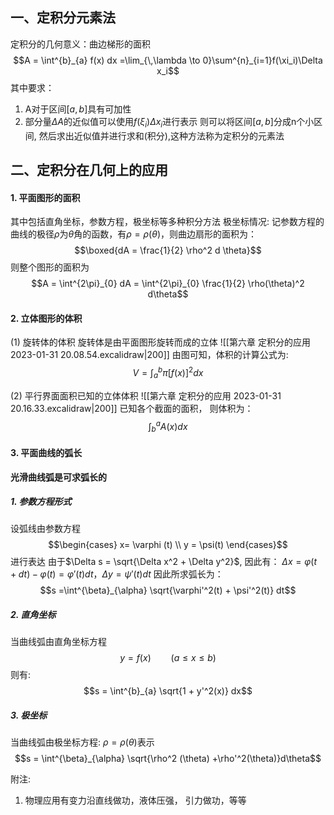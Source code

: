 ## 一、定积分元素法
定积分的几何意义：曲边梯形的面积 
$$A = \int^{b}_{a} f(x) dx =\lim_{\,\lambda \to 0}\sum^{n}_{i=1}f(\xi_i)\Delta x_i$$
其中要求：
1. A对于区间$[a,b]$具有可加性
2. 部分量$\Delta A$的近似值可以使用$f(\xi_i) \Delta x_i$进行表示
则可以将区间$[a,b]$分成n个小区间, 然后求出近似值并进行求和(积分),这种方法称为定积分的元素法
## 二、定积分在几何上的应用
#### 1. 平面图形的面积
其中包括直角坐标，参数方程，极坐标等多种积分方法
极坐标情况: 
记参数方程的曲线的极径$\rho$为$\theta$角的函数，有$\rho =\rho(\theta)$，则曲边扇形的面积为： 
$$\boxed{dA = \frac{1}{2} \rho^2 d \theta}$$
则整个图形的面积为
$$A = \int^{2\pi}_{0} dA = \int^{2\pi}_{0} \frac{1}{2} \rho(\theta)^2  d\theta$$
#### 2. 立体图形的体积
(1) 旋转体的体积
旋转体是由平面图形旋转而成的立体
![[第六章 定积分的应用 2023-01-31 20.08.54.excalidraw|200]]
由图可知，体积的计算公式为: 
$$V =\int^{b}_{a} \pi [f(x)]^2 dx$$

(2) 平行界面面积已知的立体体积
![[第六章 定积分的应用 2023-01-31 20.16.33.excalidraw|200]]
已知各个截面的面积， 则体积为：
$$\int^{a}_{b} A(x) dx$$
#### 3. 平面曲线的弧长
**光滑曲线弧是可求弧长的**
##### 1. 参数方程形式
设弧线由参数方程
$$\begin{cases}
x= \varphi (t) \\
y = \psi(t)
\end{cases}$$
进行表达
由于$\Delta s = \sqrt{\Delta x^2 + \Delta y^2}$, 因此有：
$\Delta x = \varphi(t+ dt) -\varphi (t) = \varphi'(t) dt$，$\Delta y = \psi'(t) dt$
因此所求弧长为：
$$s =\int^{\beta}_{\alpha} \sqrt{\varphi'^2(t) + \psi'^2(t)} dt$$
##### 2. 直角坐标
当曲线弧由直角坐标方程
$$y = f(x) \qquad (a\leq x\leq b)$$
则有: 
$$s = \int^{b}_{a} \sqrt{1 + y'^2(x)} dx$$

##### 3. 极坐标
当曲线弧由极坐标方程: $\rho = \rho(\theta)$表示
$$s = \int^{\beta}_{\alpha} \sqrt{\rho^2 (\theta) +\rho'^2(\theta)}d\theta$$

附注: 
1. 物理应用有变力沿直线做功，液体压强， 引力做功，等等